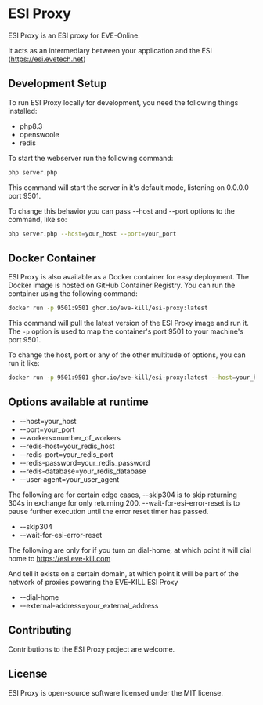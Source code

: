 # ESI Proxy

ESI Proxy is an ESI proxy for EVE-Online.

It acts as an intermediary between your application and the ESI (https://esi.evetech.net)

## Development Setup

To run ESI Proxy locally for development, you need the following things installed:

- php8.3
- openswoole
- redis

To start the webserver run the following command:

```bash
php server.php
```

This command will start the server in it's default mode, listening on 0.0.0.0 port 9501.

To change this behavior you can pass --host and --port options to the command, like so:

```bash
php server.php --host=your_host --port=your_port
```

## Docker Container

ESI Proxy is also available as a Docker container for easy deployment. The Docker image is hosted on GitHub Container Registry. You can run the container using the following command:

```bash
docker run -p 9501:9501 ghcr.io/eve-kill/esi-proxy:latest
```

This command will pull the latest version of the ESI Proxy image and run it. The `-p` option is used to map the container's port 9501 to your machine's port 9501.

To change the host, port or any of the other multitude of options, you can run it like:

```bash
docker run -p 9501:9501 ghcr.io/eve-kill/esi-proxy:latest --host=your_host --port=your_port
```

## Options available at runtime
- --host=your_host
- --port=your_port
- --workers=number_of_workers
- --redis-host=your_redis_host
- --redis-port=your_redis_port
- --redis-password=your_redis_password
- --redis-database=your_redis_database
- --user-agent=your_user_agent

The following are for certain edge cases, --skip304 is to skip returning 304s in exchange for only returning 200. --wait-for-esi-error-reset is to pause further execution until the error reset timer has passed.
- --skip304
- --wait-for-esi-error-reset

The following are only for if you turn on dial-home, at which point it will dial home to https://esi.eve-kill.com

And tell it exists on a certain domain, at which point it will be part of the network of proxies powering the EVE-KILL ESI Proxy

- --dial-home
- --external-address=your_external_address

## Contributing

Contributions to the ESI Proxy project are welcome.

## License

ESI Proxy is open-source software licensed under the MIT license.